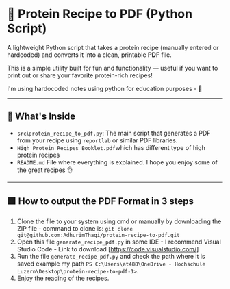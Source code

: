 # 🧾 Protein Recipe to PDF (Python Script)

A lightweight Python script that takes a protein recipe (manually entered or hardcoded) and converts it into a clean, printable **PDF** file.

This is a simple utility built for fun and functionality — useful if you want to print out or share your favorite protein-rich recipes!

I'm using hardocoded notes using python for education purposes - 📃

---

## 📂 What's Inside

- `src`\\`protein_recipe_to_pdf.py`: The main script that generates a PDF from your recipe using `reportlab` or similar PDF libraries.
- `High_Protein_Recipes_Booklet.pdf`which has different type of high protein recipes
- `README.md` File where everything is explained.
I hope you enjoy some of the great recipes  👌

---

## 🟩 How to output the PDF Format in 3 steps

1. Clone the file to your system using cmd or manually by downloading the ZIP file - command to clone is: `git clone git@github.com:AdhurimThaqi/protein-recipe-to-pdf.git`
2. Open this file `generate_recipe_pdf.py` in some IDE - I recommend Visual Studio Code - Link to download [https://code.visualstudio.com/]
3. Run the file `generate_recipe_pdf.py` and check the path where it is saved example my path `PS C:\Users\at488\OneDrive - Hochschule Luzern\Desktop\protein-recipe-to-pdf-1>`.
4. Enjoy the reading of the recipes.
